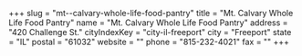 +++
slug = "mt--calvary-whole-life-food-pantry"
title = "Mt. Calvary Whole Life Food Pantry"
name = "Mt. Calvary Whole Life Food Pantry"
address = "420 Challenge St."
cityIndexKey = "city-il-freeport"
city = "Freeport"
state = "IL"
postal = "61032"
website = ""
phone = "815-232-4021"
fax = ""
+++
